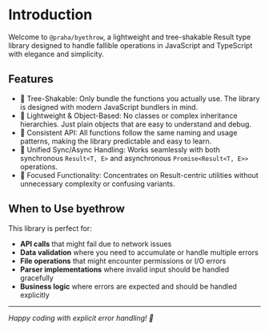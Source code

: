 # Introduction

Welcome to `@praha/byethrow`, a lightweight and tree-shakable Result type library designed to handle fallible operations in JavaScript and TypeScript with elegance and simplicity.

## Features

- 🌲 Tree-Shakable: Only bundle the functions you actually use. The library is designed with modern JavaScript bundlers in mind.
- 🧱 Lightweight & Object-Based: No classes or complex inheritance hierarchies. Just plain objects that are easy to understand and debug.
- 🔄 Consistent API: All functions follow the same naming and usage patterns, making the library predictable and easy to learn.
- 🔀 Unified Sync/Async Handling: Works seamlessly with both synchronous `Result<T, E>` and asynchronous `Promise<Result<T, E>>` operations.
- 🎯 Focused Functionality: Concentrates on Result-centric utilities without unnecessary complexity or confusing variants.

## When to Use byethrow

This library is perfect for:

- **API calls** that might fail due to network issues
- **Data validation** where you need to accumulate or handle multiple errors
- **File operations** that might encounter permissions or I/O errors
- **Parser implementations** where invalid input should be handled gracefully
- **Business logic** where errors are expected and should be handled explicitly

---

*Happy coding with explicit error handling! 🎉*
